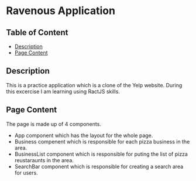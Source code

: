 # Ravenous Application

## Table of Content

- [Description](#description)
- [Page Content](#page-content)

## Description

This is a practice application which is a clone of the Yelp website. During this excercise I am learning using RactJS skills.

## Page Content

The page is made up of 4 components.

- App component which has the layout for the whole page.
- Business compenent which is responsible for each pizza business in the area.
- BusinessList component which is responsible for puting the list of pizza reustaraunts in the area.
- SearchBar component which is responsible for creating a search area for users.
